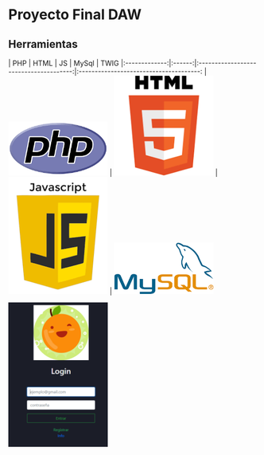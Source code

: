 # Proyecto Final DAW

## Herramientas

|      PHP       |      HTML   |                 JS                  |          MySql                       |          TWIG
|:-------------:|:------:|:--------------------------------------:|:--------------------------------------:     |
<img src="Capturas/PHP.PNG" width="200px"> | <img src="Capturas/HTML.png" width="200px"> | <img src="Capturas/JS.png" width="200px"> | <img src="Capturas/MySql.png" width="200px">

<img src="Capturas/Loguin.PNG" width="200px">
